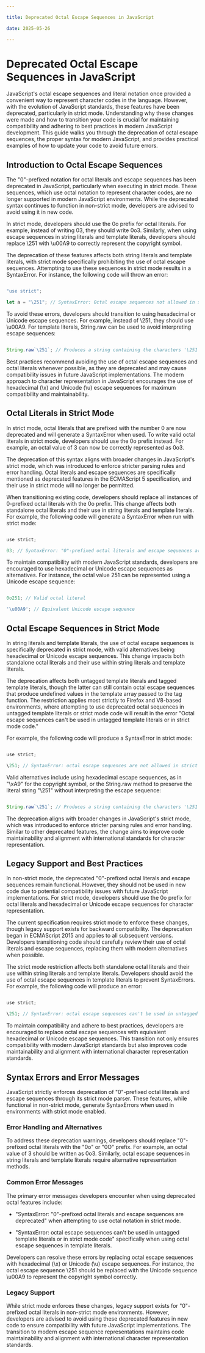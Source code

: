 ```yaml
---

title: Deprecated Octal Escape Sequences in JavaScript

date: 2025-05-26

---
```



# Deprecated Octal Escape Sequences in JavaScript

JavaScript's octal escape sequences and literal notation once provided a convenient way to represent character codes in the language. However, with the evolution of JavaScript standards, these features have been deprecated, particularly in strict mode. Understanding why these changes were made and how to transition your code is crucial for maintaining compatibility and adhering to best practices in modern JavaScript development. This guide walks you through the deprecation of octal escape sequences, the proper syntax for modern JavaScript, and provides practical examples of how to update your code to avoid future errors.


## Introduction to Octal Escape Sequences

The "0"-prefixed notation for octal literals and escape sequences has been deprecated in JavaScript, particularly when executing in strict mode. These sequences, which use octal notation to represent character codes, are no longer supported in modern JavaScript environments. While the deprecated syntax continues to function in non-strict mode, developers are advised to avoid using it in new code.

In strict mode, developers should use the 0o prefix for octal literals. For example, instead of writing 03, they should write 0o3. Similarly, when using escape sequences in string literals and template literals, developers should replace \251 with \u00A9 to correctly represent the copyright symbol.

The deprecation of these features affects both string literals and template literals, with strict mode specifically prohibiting the use of octal escape sequences. Attempting to use these sequences in strict mode results in a SyntaxError. For instance, the following code will throw an error:

```javascript

"use strict";

let a = "\251"; // SyntaxError: Octal escape sequences not allowed in strict mode

```

To avoid these errors, developers should transition to using hexadecimal or Unicode escape sequences. For example, instead of \251, they should use \u00A9. For template literals, String.raw can be used to avoid interpreting escape sequences:

```javascript

String.raw`\251`; // Produces a string containing the characters '\251'

```

Best practices recommend avoiding the use of octal escape sequences and octal literals whenever possible, as they are deprecated and may cause compatibility issues in future JavaScript implementations. The modern approach to character representation in JavaScript encourages the use of hexadecimal (\x) and Unicode (\u) escape sequences for maximum compatibility and maintainability.


## Octal Literals in Strict Mode

In strict mode, octal literals that are prefixed with the number 0 are now deprecated and will generate a SyntaxError when used. To write valid octal literals in strict mode, developers should use the 0o prefix instead. For example, an octal value of 3 can now be correctly represented as 0o3.

The deprecation of this syntax aligns with broader changes in JavaScript's strict mode, which was introduced to enforce stricter parsing rules and error handling. Octal literals and escape sequences are specifically mentioned as deprecated features in the ECMAScript 5 specification, and their use in strict mode will no longer be permitted.

When transitioning existing code, developers should replace all instances of 0-prefixed octal literals with the 0o prefix. This change affects both standalone octal literals and their use in string literals and template literals. For example, the following code will generate a SyntaxError when run with strict mode:

```javascript

use strict;

03; // SyntaxError: "0"-prefixed octal literals and escape sequences are deprecated

```

To maintain compatibility with modern JavaScript standards, developers are encouraged to use hexadecimal or Unicode escape sequences as alternatives. For instance, the octal value 251 can be represented using a Unicode escape sequence:

```javascript

0o251; // Valid octal literal

'\u00A9'; // Equivalent Unicode escape sequence

```


## Octal Escape Sequences in Strict Mode

In string literals and template literals, the use of octal escape sequences is specifically deprecated in strict mode, with valid alternatives being hexadecimal or Unicode escape sequences. This change impacts both standalone octal literals and their use within string literals and template literals.

The deprecation affects both untagged template literals and tagged template literals, though the latter can still contain octal escape sequences that produce undefined values in the template array passed to the tag function. The restriction applies most strictly to Firefox and V8-based environments, where attempting to use deprecated octal sequences in untagged template literals or strict mode code will result in the error "Octal escape sequences can't be used in untagged template literals or in strict mode code."

For example, the following code will produce a SyntaxError in strict mode:

```javascript

use strict;

\251; // SyntaxError: octal escape sequences are not allowed in strict mode

```

Valid alternatives include using hexadecimal escape sequences, as in "\xA9" for the copyright symbol, or the String.raw method to preserve the literal string "\251" without interpreting the escape sequence:

```javascript

String.raw`\251`; // Produces a string containing the characters '\251'

```

The deprecation aligns with broader changes in JavaScript's strict mode, which was introduced to enforce stricter parsing rules and error handling. Similar to other deprecated features, the change aims to improve code maintainability and alignment with international standards for character representation.


## Legacy Support and Best Practices

In non-strict mode, the deprecated "0"-prefixed octal literals and escape sequences remain functional. However, they should not be used in new code due to potential compatibility issues with future JavaScript implementations. For strict mode, developers should use the 0o prefix for octal literals and hexadecimal or Unicode escape sequences for character representation.

The current specification requires strict mode to enforce these changes, though legacy support exists for backward compatibility. The deprecation began in ECMAScript 2015 and applies to all subsequent versions. Developers transitioning code should carefully review their use of octal literals and escape sequences, replacing them with modern alternatives when possible.

The strict mode restriction affects both standalone octal literals and their use within string literals and template literals. Developers should avoid the use of octal escape sequences in template literals to prevent SyntaxErrors. For example, the following code will produce an error:

```javascript

use strict;

\251; // SyntaxError: octal escape sequences can't be used in untagged template literals or in strict mode code

```

To maintain compatibility and adhere to best practices, developers are encouraged to replace octal escape sequences with equivalent hexadecimal or Unicode escape sequences. This transition not only ensures compatibility with modern JavaScript standards but also improves code maintainability and alignment with international character representation standards.


## Syntax Errors and Error Messages

JavaScript strictly enforces deprecation of "0"-prefixed octal literals and escape sequences through its strict mode parser. These features, while functional in non-strict mode, generate SyntaxErrors when used in environments with strict mode enabled.


### Error Handling and Alternatives

To address these deprecation warnings, developers should replace "0"-prefixed octal literals with the "0o" or "0O" prefix. For example, an octal value of 3 should be written as 0o3. Similarly, octal escape sequences in string literals and template literals require alternative representation methods.


### Common Error Messages

The primary error messages developers encounter when using deprecated octal features include:

- "SyntaxError: "0"-prefixed octal literals and escape sequences are deprecated" when attempting to use octal notation in strict mode.

- "SyntaxError: octal escape sequences can't be used in untagged template literals or in strict mode code" specifically when using octal escape sequences in template literals.

Developers can resolve these errors by replacing octal escape sequences with hexadecimal (\x) or Unicode (\u) escape sequences. For instance, the octal escape sequence \251 should be replaced with the Unicode sequence \u00A9 to represent the copyright symbol correctly.


### Legacy Support

While strict mode enforces these changes, legacy support exists for "0"-prefixed octal literals in non-strict mode environments. However, developers are advised to avoid using these deprecated features in new code to ensure compatibility with future JavaScript implementations. The transition to modern escape sequence representations maintains code maintainability and alignment with international character representation standards.

